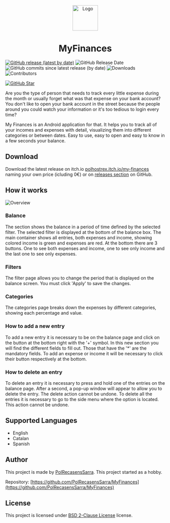 <div align="center">
  <a href="https://github.com/PolRecasensSarra/MyFinances">
    <img src="https://github.com/PolRecasensSarra/MyFinances/blob/main/docs/images/icon_rounded.png" alt="Logo" width="80" height="80">
  </a>
  <h1>MyFinances</h1>
</div>

[![GitHub release (latest by date)](https://img.shields.io/github/v/release/PolRecasensSarra/MyFinances)](https://github.com/PolRecasensSarra/MyFinances/releases/latest)
![GitHub Release Date](https://img.shields.io/github/release-date/PolRecasensSarra/MyFinances)
![GitHub commits since latest release (by date)](https://img.shields.io/github/commits-since/PolRecasensSarra/MyFinances/latest)
![Downloads](https://img.shields.io/github/downloads/PolRecasensSarra/MyFinances/total)
![Contributors](https://img.shields.io/github/contributors/PolRecasensSarra/MyFinances)

[![GitHub Star](https://img.shields.io/github/stars/PolRecasensSarra/MyFinances?style=social)](https://github.com/PolRecasensSarra/MyFinances/stargazers)

Are you the type of person that needs to track every little expense during the month or usually forget what was that expense on your bank account? You don't like to open your bank account in the street because the people around you could watch your information or it's too tedious to login every time?

My Finances is an Android application for that. It helps you to track all of your incomes and expenses with detail, visualizing them into different categories or between dates. Easy to use, easy to open and easy to know in a few seconds your balance.

## Download

Download the latest release on itch.io [polhostrex.itch.io/my-finances](https://polhostrex.itch.io/my-finances) naming your own price (icluding 0€) or on [releases section](https://github.com/PolRecasensSarra/MyFinances/releases/latest) on GitHub.

## How it works

![Overview](https://raw.githubusercontent.com/PolRecasensSarra/MyFinances/main/docs/images/cover.png)

### Balance

The section shows the balance in a period of time defined by the selected filter.
The selected filter is displayed at the bottom of the balance box.
The main container shows all entries, both expenses and income, showing colored income is green and expenses are red.
At the bottom there are 3 buttons. One to see both expenses and income, one to see only income and the last one to see only expenses.

### Filters

The filter page allows you to change the period that is displayed on the balance screen. You must click 'Apply' to save the changes.

### Categories

The categories page breaks down the expenses by different categories, showing each percentage and value.

### How to add a new entry

To add a new entry it is necessary to be on the balance page and click on the button at the bottom right with the '+' symbol.
In this new section you will find the different fields to fill out. Those that have the '*' are the mandatory fields.
To add an expense or income it will be necessary to click their button respectively at the bottom.

### How to delete an entry

To delete an entry it is necessary to press and hold one of the entries on the balance page. After a second, a pop-up window will appear to allow you to delete the entry. The delete action cannot be undone.
To delete all the entries it is necessary to go to the side menu where the option is located. This action cannot be undone.


## Supported Languages

- English
- Catalan
- Spanish

## Author

This project is made by [PolRecasensSarra](https://github.com/PolRecasensSarra). This project started as a hobby.

Repository: [https://github.com/PolRecasensSarra/MyFinances](https://github.com/PolRecasensSarra/MyFinances)

## License

This project is licensed under [BSD 2-Clause License](https://github.com/christt105/Elit3D/blob/master/LICENSE) license.
